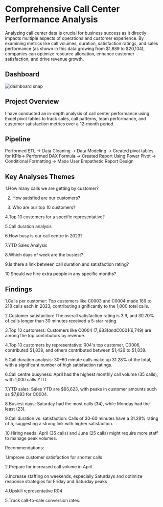 # Comprehensive Call Center Performance Analysis

Analyzing call center data is crucial for business success as it directly impacts multiple aspects of operations and customer experience. By examining metrics like call volumes, duration, satisfaction ratings, and sales performance (as shown in this data growing from $1,889 to $20,104), companies can optimize resource allocation, enhance customer satisfaction, and drive revenue growth.

## Dashboard
![dashboard snap](https://github.com/user-attachments/assets/fc741325-1d2c-410a-a80b-717935317807)

## Project Overview
I have conducted an in-depth analysis of call center performance using Excel pivot tables to track sales, call patterns, team performance, and customer satisfaction metrics over a 12-month period.

## Pipeline

Performed ETL -> Data Cleaning -> Data Modeling -> Created pivot tables for KPIs-> Performed DAX Formula -> Created Report Using Power Pivot -> Conditional Formatting -> Made User Empathetic Report Design

## Key Analyses Themes

1.How many calls we are getting by customer?

2. How satisfied are our customers?

3. Who are our top 10 customers?

4.Top 10 customers for a specific representative?

5.Call duration analysis

6.How busy is our call centre in 2023?

7.YTD Sales Analysis

8.Which days of week are the busiest?

9.Is there a link between call duration and satisfaction rating?

10.Should we hire extra people in any specific months?

## Findings

1.Calls per customer: Top customers like C0003 and C0004 made 186 to 218 calls each in 2023, contributing significantly to the 1,000 total calls.

2.Customer satisfaction: The overall satisfaction rating is 3.9, and 30.70% of calls longer than 30 minutes received a 5-star rating.

3.Top 10 customers: Customers like C0004 ($7,683) and C0001 ($6,749) are among the top contributors by revenue.

4.Top 10 customers by representative: R04's top customer, C0006, contributed $1,839, and others contributed between $1,426 to $1,839.

5.Call duration analysis: 30–60 minute calls make up 31.28% of the total, with a significant number of high satisfaction ratings.

6.Call centre busyness: April had the highest monthly call volume (35 calls), with 1,000 calls YTD.

7.YTD sales: Sales YTD are $96,623, with peaks in customer amounts such as $7,683 for C0004.

8.Busiest days: Saturday had the most calls (34), while Monday had the least (23).

9.Call duration vs. satisfaction: Calls of 30-60 minutes have a 31.28% rating of 5, suggesting a strong link with higher satisfaction.

10.Hiring needs: April (35 calls) and June (25 calls) might require more staff to manage peak volumes.

Recommendations:

1.Improve customer satisfaction for shorter calls

2.Prepare for increased call volume in April

3.Increase staffing on weekends, especially Saturdays and optimize response strategies for Friday and Saturday peaks

4.Upskill representative R04

5.Track call-to-sale conversion rates.
 

